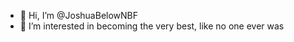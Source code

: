 - 👋 Hi, I’m @JoshuaBelowNBF
- 👀 I’m interested in becoming the very best, like no one ever was 

<!---
JoshuaBelowNBF/JoshuaBelowNBF is a ✨ special ✨ repository because its `README.md` (this file) appears on your GitHub profile.
You can click the Preview link to take a look at your changes.
--->
